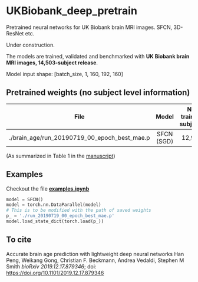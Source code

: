 # UKBiobank_deep_pretrain
Pretrained neural networks for UK Biobank brain MRI images. SFCN, 3D-ResNet etc.

Under construction. 

The models are trained, validated and benchmarked with **UK Biobank brain MRI images, 14,503-subject release**.

Model input shape: \[batch_size, 1, 160, 192, 160]

## Pretrained weights (no subject level information) 

| File | Model | No. training subjects | Test MAE (years) |Validation MAE (yrs) |Train MAE (yrs) | Val-Train MAE gap (yrs) |
|:-:|:-:|:-:|:-:|:-:|:-:|:-:|
|./brain_age/run_20190719_00_epoch_best_mae.p| SFCN (SGD) |	12,949 |2.14±0.05 | 2.18±0.04 |	1.36±0.03 |	0.83±0.06 |
(As summarized in Table 1 in the [manuscript](https://doi.org/10.1101/2019.12.17.879346))

## Examples
Checkout the file [**examples.ipynb**](https://github.com/ha-ha-ha-han/UKBiobank_deep_pretrain/blob/master/examples.ipynb)
```python
model = SFCN()
model = torch.nn.DataParallel(model)
# This is to be modified with the path of saved weights
p_ = './run_20190719_00_epoch_best_mae.p'
model.load_state_dict(torch.load(p_))
```

## To cite
Accurate brain age prediction with lightweight deep neural networks
Han Peng, Weikang Gong, Christian F. Beckmann, Andrea Vedaldi, Stephen M Smith
*bioRxiv 2019.12.17.879346*; doi: https://doi.org/10.1101/2019.12.17.879346



